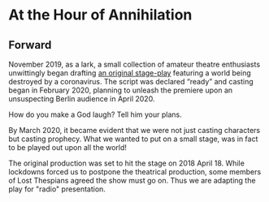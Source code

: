 # At the Hour of Annihilation

## Forward
November 2019, as a lark, a small collection of amateur theatre enthusiasts unwittingly began drafting [an original stage-play](https://docs.google.com/document/d/1M_bp2vOEIlvXp-hv4aCaoiU3qeLlvKdlyH81C5zF2lw/edit?usp=sharing) featuring a world being destroyed by a coronavirus. The script was declared “ready” and casting began in February 2020, planning to unleash the premiere upon an unsuspecting Berlin audience in April 2020.

How do you make a God laugh?
Tell him your plans.

By March 2020, it became evident that we were not just casting characters but casting prophecy. What we wanted to put on a small stage, was in fact to be played out upon all the world!

The original production was set to hit the stage on 2018 April 18.  While lockdowns forced us to postpone the theatrical production, some members of Lost Thespians agreed the show must go on.  Thus we are adapting the play for "radio" presentation.


